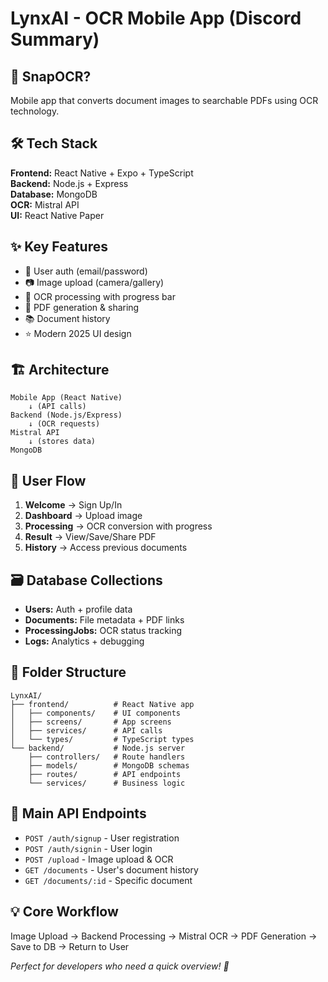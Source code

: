 # LynxAI - OCR Mobile App (Discord Summary)

## 🚀 SnapOCR?
Mobile app that converts document images to searchable PDFs using OCR technology.

## 🛠️ Tech Stack
**Frontend:** React Native + Expo + TypeScript  
**Backend:** Node.js + Express  
**Database:** MongoDB  
**OCR:** Mistral API  
**UI:** React Native Paper

## ✨ Key Features
- 📧 User auth (email/password)
- 📷 Image upload (camera/gallery)
- 🔄 OCR processing with progress bar
- 📄 PDF generation & sharing
- 📚 Document history
- ⭐ Modern 2025 UI design

## 🏗️ Architecture
```
Mobile App (React Native)
    ↓ (API calls)
Backend (Node.js/Express)
    ↓ (OCR requests)
Mistral API
    ↓ (stores data)
MongoDB
```

## 📱 User Flow
1. **Welcome** → Sign Up/In
2. **Dashboard** → Upload image
3. **Processing** → OCR conversion with progress
4. **Result** → View/Save/Share PDF
5. **History** → Access previous documents

## 🗃️ Database Collections
- **Users:** Auth + profile data
- **Documents:** File metadata + PDF links
- **ProcessingJobs:** OCR status tracking
- **Logs:** Analytics + debugging

## 📁 Folder Structure
```
LynxAI/
├── frontend/          # React Native app
│   ├── components/    # UI components
│   ├── screens/       # App screens
│   ├── services/      # API calls
│   └── types/         # TypeScript types
└── backend/           # Node.js server
    ├── controllers/   # Route handlers
    ├── models/        # MongoDB schemas
    ├── routes/        # API endpoints
    └── services/      # Business logic
```

## 🔑 Main API Endpoints
- `POST /auth/signup` - User registration
- `POST /auth/signin` - User login  
- `POST /upload` - Image upload & OCR
- `GET /documents` - User's document history
- `GET /documents/:id` - Specific document

## 💡 Core Workflow
Image Upload → Backend Processing → Mistral OCR → PDF Generation → Save to DB → Return to User

*Perfect for developers who need a quick overview! 🚀*
